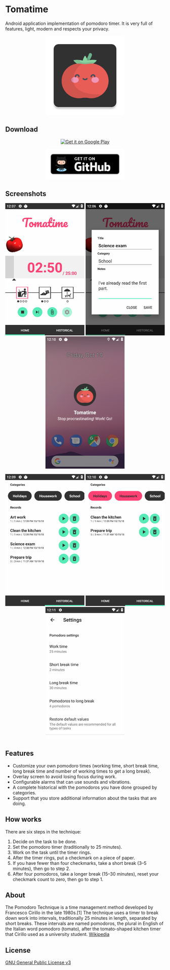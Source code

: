 # Tomatime
Android application implementation of pomodoro timer. It is very full of features, light, modern and respects your privacy.

<p align="center">
  <img width="250" src="dev/icon.png?raw=true" alt="Permissions Watcher"/>
</p>

## Download

<p align="center"><a href="https://play.google.com/store/apps/details?id=io.github.nfdz.tomatime">
  <img width="250" src="https://play.google.com/intl/en_us/badges/images/generic/en_badge_web_generic.png?raw=true" alt="Get it on Google Play"/>
</a></p>

<p align="center"><a href="https://github.com/nfdz/tomatime/releases">
  <img width="250" src="dev/githubBadge.png?raw=true" alt="Get it on Github"/>
</a></p>

## Screenshots

<p align="center">
  <img src="dev/screenshots/en_1.png?raw=true" width="250" alt="Pomodoro working"/>
  <img src="dev/screenshots/en_2.png?raw=true" width="250" alt="Extra information"/>
  <img src="dev/screenshots/en_3.png?raw=true" width="250" alt="Pomodoro long break"/>
</p>
<p align="center">
  <img src="dev/screenshots/en_4.png?raw=true" width="250" alt="Pomodoro End"/>
  <img src="dev/screenshots/en_5.png?raw=true" width="250" alt="Records"/>
  <img src="dev/screenshots/en_6.png?raw=true" width="250" alt="Settings"/>
</p>

## Features

* Customize your own pomodoro times (working time, short break time, long break time and number of working times to get a long break).
* Overlay screen to avoid losing focus during work.
* Configurable alarms that can use sounds and vibrations.
* A complete historical with the pomodoros you have done grouped by categories.
* Support that you store additional information about the tasks that are doing.

## How works

There are six steps in the technique:
1. Decide on the task to be done.
2. Set the pomodoro timer (traditionally to 25 minutes).
3. Work on the task until the timer rings.
4. After the timer rings, put a checkmark on a piece of paper.
5. If you have fewer than four checkmarks, take a short break (3–5 minutes), then go to step 2.
6. After four pomodoros, take a longer break (15–30 minutes), reset your checkmark count to zero, then go to step 1.

## About

The Pomodoro Technique is a time management method developed by Francesco Cirillo in the late 1980s.[1] The technique uses a timer to break down work into intervals, traditionally 25 minutes in length, separated by short breaks. These intervals are named pomodoros, the plural in English of the Italian word pomodoro (tomato), after the tomato-shaped kitchen timer that Cirillo used as a university student. [Wikipedia](https://en.wikipedia.org/wiki/Pomodoro_Technique "Wikipedia")

## License

[GNU General Public License v3](https://www.gnu.org/licenses/gpl-3.0.en.html "GNU General Public License v3")
